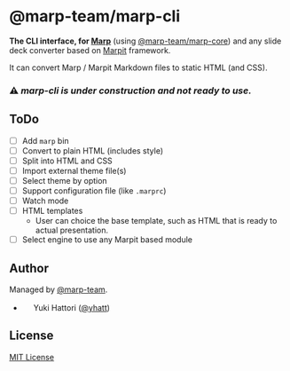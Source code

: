 # @marp-team/marp-cli

**The CLI interface, for [Marp](https://github.com/marp-team/marp)** (using [@marp-team/marp-core](https://github.com/marp-team/marp-core)) and any slide deck converter based on [Marpit](https://github.com/marp-team/marpit) framework.

It can convert Marp / Marpit Markdown files to static HTML (and CSS).

### :warning: _marp-cli is under construction and not ready to use._

<!--

## Try it now!

[npx](https://blog.npmjs.org/post/162869356040/introducing-npx-an-npm-package-runner) is the best tool when you want to convert Markdown right now. Just run below if you are installed [Node.js](https://nodejs.org/) >= 8.2.0:

```bash
npx @marp-team/marp-cli slide-deck.md -o output.html
```

## Install

### Global install

You can install CLI interface globally if you want to use `marp` command.

```bash
npm install -g @marp-team/marp-cli
```

Usage:

```bash
marp slide-deck.md -o output.html
```

### Local install

```
npm install --save-dev @marp-team/marp-cli
```

## Usage

Under construction.

-->

## ToDo

- [ ] Add `marp` bin
- [ ] Convert to plain HTML (includes style)
- [ ] Split into HTML and CSS
- [ ] Import external theme file(s)
- [ ] Select theme by option
- [ ] Support configuration file (like `.marprc`)
- [ ] Watch mode
- [ ] HTML templates
  - User can choice the base template, such as HTML that is ready to actual presentation.
- [ ] Select engine to use any Marpit based module

## Author

Managed by [@marp-team](https://github.com/marp-team).

- <img src="https://github.com/yhatt.png" width="16" height="16"/> Yuki Hattori ([@yhatt](https://github.com/yhatt))

## License

[MIT License](LICENSE)
